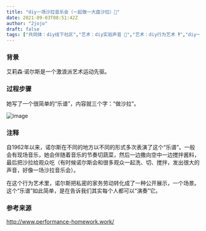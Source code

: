 ```yaml
---
title: "diy一场沙拉音乐会（一起做一大盘沙拉）🥗"
date: 2021-09-03T08:51:42Z
author: "2jojo"
draft: false
tags: ["共同体：diy线下社区","艺术：diy实验声音 🎵","艺术：diy行为艺术 🕴","diy一种活动：吃 🍱","diy一种活动：劳动/工作","共同体：diy一个家 👩‍👩‍👧‍👧"]
---
```


### 背景
艾莉森·诺尔斯是一个激浪派艺术运动先驱。

### 过程步骤
她写了一个很简单的“乐谱”，内容就三个字：“做沙拉”。

![image](https://user-images.githubusercontent.com/89564246/137462589-760028b2-346e-40bb-b07b-410ef1b98457.png)


### 注释
自1962年以来，诺尔斯在不同的地方以不同的形式多次表演了这个“乐谱”。一般会有现场音乐，她会伴随着音乐的节奏切蔬菜，然后一边撒向空中一边搅拌酱料，最后把沙拉给观众吃（有时候诺尔斯会和很多观众一起洗、切、搅拌，发出很大的声音，好像一场沙拉音乐会）。

在这个行为艺术里，诺尔斯把私密的家务劳动转化成了一种公开展示，一个场景。这个“乐谱”如此简单，是在告诉我们其实每个人都可以“演奏”它。

### 参考来源
http://www.performance-homework.work/


